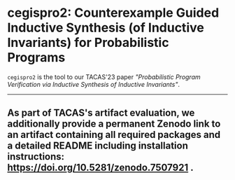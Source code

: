 # cegispro2: Counterexample Guided Inductive Synthesis (of Inductive Invariants) for Probabilistic Programs

`cegispro2` is the tool to our TACAS'23 paper _"Probabilistic Program Verification via Inductive Synthesis of Inductive Invariants"_.

---
As part of TACAS's artifact evaluation, we additionally provide a permanent Zenodo link to an artifact containing all required packages and a detailed README including installation instructions: https://doi.org/10.5281/zenodo.7507921 .
---

